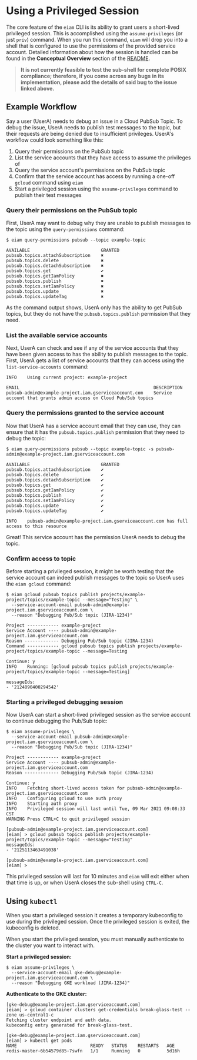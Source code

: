 # Using a Privileged Session

The core feature of the `eiam` CLI is its ability to grant users a short-lived privileged session.
This is accomplished using the `assume-privileges` (or just `priv`) command. When you run this command, `eiam`
will drop you into a shell that is configured to use the permissions of the provided service account. Detailed information
about how the session is handled can be found in the **Conceptual Overview** section of the [README](../../../README.md).

> **It is not currently feasible to test the sub-shell for complete POSIX compliance; therefore, if you come across any bugs**
> **in its implementation, please add the details of said bug to the issue linked above.**

## Example Workflow
Say a user (UserA) needs to debug an issue in a Cloud PubSub Topic. To debug the issue, UserA needs to publish test messages
to the topic, but their requests are being denied due to insufficient privileges.  UserA's workflow
could look something like this:

1. Query their permissions on the PubSub topic
2. List the service accounts that they have access to assume the privileges of
3. Query the service account's permissions on the PubSub topic
4. Confirm that the service account has access by running a one-off `gcloud` command using `eiam`
5. Start a privileged session using the `assume-privileges` command to publish their test messages

### Query their permissions on the PubSub topic
First, UserA may want to debug why they are unable to publish messages to the topic using the `query-permissions` command:

```
$ eiam query-permissions pubsub --topic example-topic

AVAILABLE                           GRANTED
pubsub.topics.attachSubscription    ✖
pubsub.topics.delete                ✖
pubsub.topics.detachSubscription    ✖
pubsub.topics.get                   ✔
pubsub.topics.getIamPolicy          ✖
pubsub.topics.publish               ✖
pubsub.topics.setIamPolicy          ✖
pubsub.topics.update                ✖
pubsub.topics.updateTag             ✖
```

As the command output shows, UserA only has the ability to get PubSub topics, but they do not have the `pubsub.topics.publish`
permission that they need.

### List the available service accounts
Next, UserA can check and see if any of the service accounts that they have been given access to has the ability to
publish messages to the topic.  First, UserA gets a list of service accounts that they can access using the `list-service-accounts` command:

```
INFO    Using current project: example-project

EMAIL                                                   DESCRIPTION
pubsub-admin@example-project.iam.gserviceaccount.com    Service account that grants admin access on Cloud Pub/Sub topics
```

### Query the permissions granted to the service account
Now that UserA has a service account email that they can use, they can ensure that it has the `pubsub.topics.publish` permission
that they need to debug the topic:

```
$ eiam query-permissions pubsub --topic example-topic -s pubsub-admin@example-project.iam.gserviceaccount.com

AVAILABLE                           GRANTED
pubsub.topics.attachSubscription    ✔
pubsub.topics.delete                ✔
pubsub.topics.detachSubscription    ✔
pubsub.topics.get                   ✔
pubsub.topics.getIamPolicy          ✔
pubsub.topics.publish               ✔
pubsub.topics.setIamPolicy          ✔
pubsub.topics.update                ✔
pubsub.topics.updateTag             ✔

INFO    pubsub-admin@example-project.iam.gserviceaccount.com has full access to this resource
```

Great!  This service account has the permission UserA needs to debug the topic.

### Confirm access to topic
Before starting a privileged session, it might be worth testing that the service account can indeed publish messages
to the topic so UserA uses the `eiam gcloud` command:

```
$ eiam gcloud pubsub topics publish projects/example-project/topics/example-topic --message="Testing" \
  --service-account-email pubsub-admin@example-project.iam.gserviceaccount.com \
  --reason "Debugging Pub/Sub topic (JIRA-1234)"

Project ------------ example-project
Service Account ---- pubsub-admin@example-project.iam.gserviceaccount.com
Reason ------------- Debugging Pub/Sub topic (JIRA-1234)
Command ------------ gcloud pubsub topics publish projects/example-project/topics/example-topic --message=Testing

Continue: y
INFO    Running: [gcloud pubsub topics publish projects/example-project/topics/example-topic --message=Testing]

messageIds:
- '2124890400294542'
```

### Starting a privileged debugging session
Now UserA can start a short-lived privileged session as the service account to continue debugging the Pub/Sub topic:

```
$ eiam assume-privileges \
  --service-account-email pubsub-admin@example-project.iam.gserviceaccount.com \
  --reason "Debugging Pub/Sub topic (JIRA-1234)"

Project ------------ example-project
Service Account ---- pubsub-admin@example-project.iam.gserviceaccount.com
Reason ------------- Debugging Pub/Sub topic (JIRA-1234)

Continue: y
INFO    Fetching short-lived access token for pubsub-admin@example-project.iam.gserviceaccount.com
INFO    Configuring gcloud to use auth proxy
INFO    Starting auth proxy
INFO    Privileged session will last until Tue, 09 Mar 2021 09:08:33 CST
WARNING Press CTRL+C to quit privileged session

[pubsub-admin@example-project.iam.gserviceaccount.com]
[eiam] > gcloud pubsub topics publish projects/example-project/topics/example-topic --message="Testing"
messageIds:
- '2125113463491038'

[pubsub-admin@example-project.iam.gserviceaccount.com]
[eiam] > 
```

This privileged session will last for 10 minutes and `eiam` will exit either when that time is up, or when
UserA closes the sub-shell using `CTRL-C`.

## Using `kubectl`
When you start a privileged session it creates a temporary kubeconfig to use during the privileged session.
Once the privileged session is exited, the kubeconfig is deleted.

When you start the privileged session, you must manually authenticate to the cluster you want to
interact with.

**Start a privileged session:**
```
$ eiam assume-privileges \
  --service-account-email gke-debug@example-project.iam.gserviceaccount.com \
  --reason "Debugging GKE workload (JIRA-1234)"
```

**Authenticate to the GKE cluster:**
```
[gke-debug@example-project.iam.gserviceaccount.com]
[eiam] > gcloud container clusters get-credentials break-glass-test --zone us-central1-c
Fetching cluster endpoint and auth data.
kubeconfig entry generated for break-glass-test.

[gke-debug@example-project.iam.gserviceaccount.com]
[eiam] > kubectl get pods
NAME                            READY   STATUS    RESTARTS   AGE
redis-master-6b54579d85-7swfn   1/1     Running   0          5d16h
```